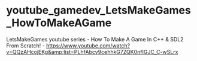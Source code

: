 # youtube_gamedev_LetsMakeGames_HowToMakeAGame
LetsMakeGames youtube series - How To Make A Game In C++ &amp; SDL2 From Scratch! - https://www.youtube.com/watch?v=QQzAHcojEKg&amp;list=PLhfAbcv9cehhkG7ZQK0nfIGJC_C-wSLrx
